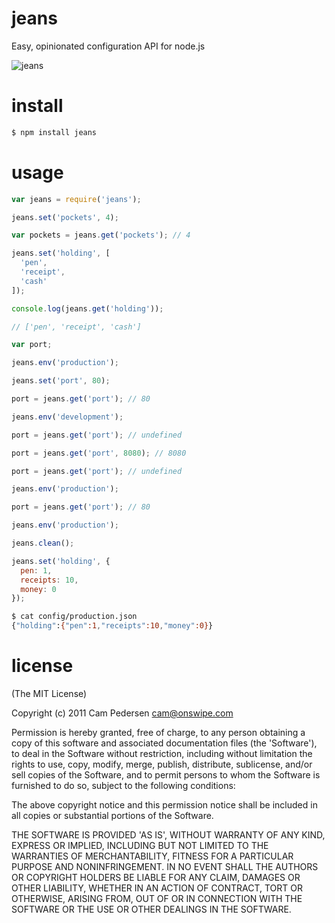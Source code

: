 # jeans

Easy, opinionated configuration API for node.js

![jeans](http://f.cl.ly/items/2Y0f17082Q3f1z1e3D3v/med_gallery_2574__616.png)

# install

````bash
$ npm install jeans
````

# usage

````javascript
var jeans = require('jeans');

jeans.set('pockets', 4);

var pockets = jeans.get('pockets'); // 4
````

````javascript
jeans.set('holding', [
  'pen',
  'receipt',
  'cash'
]);

console.log(jeans.get('holding'));

// ['pen', 'receipt', 'cash']
````

````javascript
var port;

jeans.env('production');

jeans.set('port', 80);

port = jeans.get('port'); // 80

jeans.env('development');

port = jeans.get('port'); // undefined

port = jeans.get('port', 8080); // 8080

port = jeans.get('port'); // undefined

jeans.env('production');

port = jeans.get('port'); // 80
````

````javascript
jeans.env('production');

jeans.clean();

jeans.set('holding', {
  pen: 1,
  receipts: 10,
  money: 0
});
````

````bash
$ cat config/production.json
{"holding":{"pen":1,"receipts":10,"money":0}} 
````

# license

(The MIT License)

Copyright (c) 2011 Cam Pedersen <cam@onswipe.com>

Permission is hereby granted, free of charge, to any person obtaining a copy of this software and associated documentation files (the 'Software'), to deal in the Software without restriction, including without limitation the rights to use, copy, modify, merge, publish, distribute, sublicense, and/or sell copies of the Software, and to permit persons to whom the Software is furnished to do so, subject to the following conditions:

The above copyright notice and this permission notice shall be included in all copies or substantial portions of the Software.

THE SOFTWARE IS PROVIDED 'AS IS', WITHOUT WARRANTY OF ANY KIND, EXPRESS OR IMPLIED, INCLUDING BUT NOT LIMITED TO THE WARRANTIES OF MERCHANTABILITY, FITNESS FOR A PARTICULAR PURPOSE AND NONINFRINGEMENT. IN NO EVENT SHALL THE AUTHORS OR COPYRIGHT HOLDERS BE LIABLE FOR ANY CLAIM, DAMAGES OR OTHER LIABILITY, WHETHER IN AN ACTION OF CONTRACT, TORT OR OTHERWISE, ARISING FROM, OUT OF OR IN CONNECTION WITH THE SOFTWARE OR THE USE OR OTHER DEALINGS IN THE SOFTWARE.
